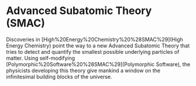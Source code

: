 # Advanced Subatomic Theory (SMAC)

Discoveries in [High%20Energy%20Chemistry%20%28SMAC%29](High Energy Chemistry) point the way to a new Advanced Subatomic Theory that tries to detect and quantify the smallest possible underlying particles of matter. Using self-modifying [Polymorphic%20Software%20%28SMAC%29](Polymorphic Software), the physicists developing this theory give mankind a window on the infinitesimal building blocks of the universe.